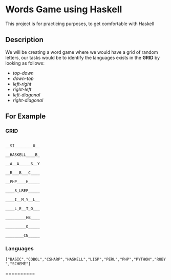# Words Game using Haskell

This project is for practicing purposes, to get comfortable with Haskell

## Description

We will be creating a word game where we would have a grid of random letters,
our tasks would be to identify the languages exists in the **GRID** by looking as follows:

- _top-down_
- _down-top_
- _left-right_
- _right-left_
- _left-diagonal_
- _right-diagonal_

## For Example

### GRID

```__C________R___

__SI________U__

__HASKELL____B_

__A__A_____S__Y

__R___B___C____

__PHP____H_____

____S_LREP_____

____I__M_Y__L__

____L_E__T_O___

_________HB____

_________O_____

________CN_____
```

### Languages

`["BASIC","COBOL","CSHARP","HASKELL","LISP","PERL","PHP","PYTHON","RUBY","SCHEME"]`

==========
